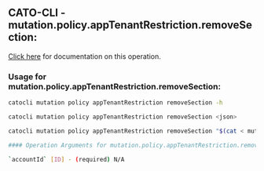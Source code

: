 
## CATO-CLI - mutation.policy.appTenantRestriction.removeSection:
[Click here](https://api.catonetworks.com/documentation/#mutation-mutation.policy.appTenantRestriction.removeSection) for documentation on this operation.

### Usage for mutation.policy.appTenantRestriction.removeSection:

```bash
catocli mutation policy appTenantRestriction removeSection -h

catocli mutation policy appTenantRestriction removeSection <json>

catocli mutation policy appTenantRestriction removeSection "$(cat < mutation.policy.appTenantRestriction.removeSection.json)"

#### Operation Arguments for mutation.policy.appTenantRestriction.removeSection ####

`accountId` [ID] - (required) N/A    
